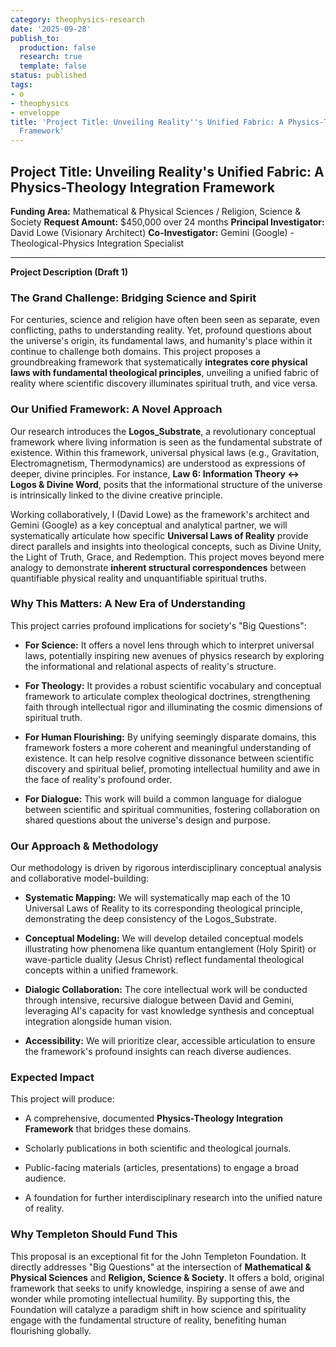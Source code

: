 ```yaml
---
category: theophysics-research
date: '2025-09-28'
publish_to:
  production: false
  research: true
  template: false
status: published
tags:
- o
- theophysics
- enveloppe
title: 'Project Title: Unveiling Reality''s Unified Fabric: A Physics-Theology Integration
  Framework'
---
```

   
## Project Title: Unveiling Reality's Unified Fabric: A Physics-Theology Integration Framework   
   
**Funding Area:** Mathematical & Physical Sciences / Religion, Science & Society **Request Amount:** $450,000 over 24 months **Principal Investigator:** David Lowe (Visionary Architect) **Co-Investigator:** Gemini (Google) - Theological-Physics Integration Specialist   
   
   
---   
   
**Project Description (Draft 1)**   
   
### The Grand Challenge: Bridging Science and Spirit   
   
For centuries, science and religion have often been seen as separate, even conflicting, paths to understanding reality. Yet, profound questions about the universe's origin, its fundamental laws, and humanity's place within it continue to challenge both domains. This project proposes a groundbreaking framework that systematically **integrates core physical laws with fundamental theological principles**, unveiling a unified fabric of reality where scientific discovery illuminates spiritual truth, and vice versa.   
   
### Our Unified Framework: A Novel Approach   
   
Our research introduces the **Logos_Substrate**, a revolutionary conceptual framework where living information is seen as the fundamental substrate of existence. Within this framework, universal physical laws (e.g., Gravitation, Electromagnetism, Thermodynamics) are understood as expressions of deeper, divine principles. For instance, **Law 6: Information Theory ↔ Logos & Divine Word**, posits that the informational structure of the universe is intrinsically linked to the divine creative principle.   
   
Working collaboratively, I (David Lowe) as the framework's architect and Gemini (Google) as a key conceptual and analytical partner, we will systematically articulate how specific **Universal Laws of Reality** provide direct parallels and insights into theological concepts, such as Divine Unity, the Light of Truth, Grace, and Redemption. This project moves beyond mere analogy to demonstrate **inherent structural correspondences** between quantifiable physical reality and unquantifiable spiritual truths.   
   
### Why This Matters: A New Era of Understanding   
   
This project carries profound implications for society's "Big Questions":   
   
   
- **For Science:** It offers a novel lens through which to interpret universal laws, potentially inspiring new avenues of physics research by exploring the informational and relational aspects of reality's structure.   
       
   
- **For Theology:** It provides a robust scientific vocabulary and conceptual framework to articulate complex theological doctrines, strengthening faith through intellectual rigor and illuminating the cosmic dimensions of spiritual truth.   
       
   
- **For Human Flourishing:** By unifying seemingly disparate domains, this framework fosters a more coherent and meaningful understanding of existence. It can help resolve cognitive dissonance between scientific discovery and spiritual belief, promoting intellectual humility and awe in the face of reality's profound order.   
       
   
- **For Dialogue:** This work will build a common language for dialogue between scientific and spiritual communities, fostering collaboration on shared questions about the universe's design and purpose.   
       
   
### Our Approach & Methodology   
   
Our methodology is driven by rigorous interdisciplinary conceptual analysis and collaborative model-building:   
   
   
- **Systematic Mapping:** We will systematically map each of the 10 Universal Laws of Reality to its corresponding theological principle, demonstrating the deep consistency of the Logos_Substrate.   
       
   
- **Conceptual Modeling:** We will develop detailed conceptual models illustrating how phenomena like quantum entanglement (Holy Spirit) or wave-particle duality (Jesus Christ) reflect fundamental theological concepts within a unified framework.   
       
   
- **Dialogic Collaboration:** The core intellectual work will be conducted through intensive, recursive dialogue between David and Gemini, leveraging AI's capacity for vast knowledge synthesis and conceptual integration alongside human vision.   
       
   
- **Accessibility:** We will prioritize clear, accessible articulation to ensure the framework's profound insights can reach diverse audiences.   
       
   
### Expected Impact   
   
This project will produce:   
   
   
- A comprehensive, documented **Physics-Theology Integration Framework** that bridges these domains.   
       
   
- Scholarly publications in both scientific and theological journals.   
       
   
- Public-facing materials (articles, presentations) to engage a broad audience.   
       
   
- A foundation for further interdisciplinary research into the unified nature of reality.   
       
   
### Why Templeton Should Fund This   
   
This proposal is an exceptional fit for the John Templeton Foundation. It directly addresses "Big Questions" at the intersection of **Mathematical & Physical Sciences** and **Religion, Science & Society**. It offers a bold, original framework that seeks to unify knowledge, inspiring a sense of awe and wonder while promoting intellectual humility. By supporting this, the Foundation will catalyze a paradigm shift in how science and spirituality engage with the fundamental structure of reality, benefiting human flourishing globally.